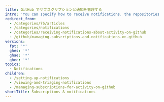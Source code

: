 ```yaml
---
title: GitHub でサブスクリプションと通知を管理する
intro: 'You can specify how to receive notifications, the repositories you are interested in, and the types of activity you want to hear about.'
redirect_from:
  - /categories/76/articles
  - /categories/notifications
  - /categories/receiving-notifications-about-activity-on-github
  - /github/managing-subscriptions-and-notifications-on-github
versions:
  fpt: '*'
  ghes: '*'
  ghae: '*'
  ghec: '*'
topics:
  - Notifications
children:
  - /setting-up-notifications
  - /viewing-and-triaging-notifications
  - /managing-subscriptions-for-activity-on-github
shortTitle: Subscriptions & notifications
---
```


